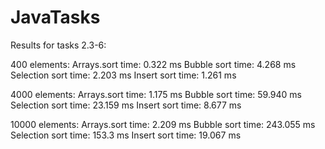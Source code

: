 # JavaTasks
Results for tasks 2.3-6:

400 elements:
Arrays.sort time: 0.322 ms
Bubble sort time: 4.268 ms
Selection sort time: 2.203 ms
Insert sort time: 1.261 ms

4000 elements:
Arrays.sort time: 1.175 ms
Bubble sort time: 59.940 ms
Selection sort time: 23.159 ms
Insert sort time: 8.677 ms

10000 elements:
Arrays.sort time: 2.209 ms
Bubble sort time: 243.055 ms
Selection sort time: 153.3 ms
Insert sort time: 19.067 ms
